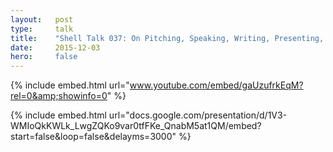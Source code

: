 ```yaml
---
layout:   post
type:     talk
title:    "Shell Talk 037: On Pitching, Speaking, Writing, Presenting, Composing, Persuading, and Inspiring"
date:     2015-12-03
hero:     false
---
```


{% include embed.html url="www.youtube.com/embed/gaUzufrkEqM?rel=0&amp;showinfo=0" %}

{% include embed.html url="docs.google.com/presentation/d/1V3-WMIoQkKWLk_LwgZQKo9var0tfFKe_QnabM5at1QM/embed?start=false&loop=false&delayms=3000" %}
